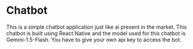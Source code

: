 # Chatbot
This is a simple chatbot application just like ai present in the market. This chatbot is built using React Native and the model used for this chatbot is Gemini-1.5-Flash.
You have to give your own api key to access the bot.
